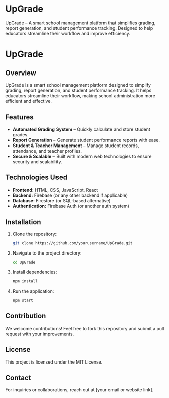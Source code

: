 # UpGrade
UpGrade – A smart school management platform that simplifies grading, report generation, and student performance tracking. Designed to help educators streamline their workflow and improve efficiency.  
# UpGrade

## Overview
UpGrade is a smart school management platform designed to simplify grading, report generation, and student performance tracking. It helps educators streamline their workflow, making school administration more efficient and effective.

## Features
- **Automated Grading System** – Quickly calculate and store student grades.
- **Report Generation** – Generate student performance reports with ease.
- **Student & Teacher Management** – Manage student records, attendance, and teacher profiles.
- **Secure & Scalable** – Built with modern web technologies to ensure security and scalability.

## Technologies Used
- **Frontend:** HTML, CSS, JavaScript, React
- **Backend:** Firebase (or any other backend if applicable)
- **Database:** Firestore (or SQL-based alternative)
- **Authentication:** Firebase Auth (or another auth system)

## Installation
1. Clone the repository:
   ```bash
   git clone https://github.com/yourusername/UpGrade.git
   ```
2. Navigate to the project directory:
   ```bash
   cd UpGrade
   ```
3. Install dependencies:
   ```bash
   npm install
   ```
4. Run the application:
   ```bash
   npm start
   ```

## Contribution
We welcome contributions! Feel free to fork this repository and submit a pull request with your improvements.

## License
This project is licensed under the MIT License.

## Contact
For inquiries or collaborations, reach out at [your email or website link].
